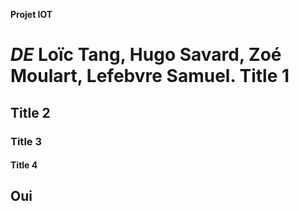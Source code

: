 **Projet IOT**

*DE* Loïc Tang, Hugo Savard, Zoé Moulart, Lefebvre Samuel. 
Title 1
==
Title 2
-
### Title 3 #
####  Title 4
Oui
-----------------